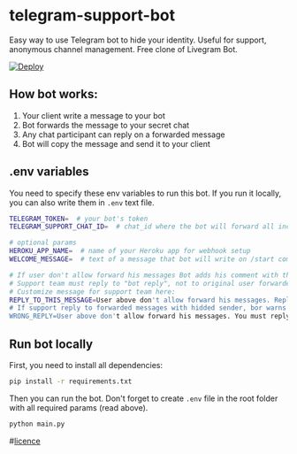 # telegram-support-bot
Easy way to use Telegram bot to hide your identity. Useful for support, anonymous channel management. Free clone of Livegram Bot. 

[![Deploy](https://www.herokucdn.com/deploy/button.svg)](https://heroku.com/deploy)

## How bot works:

1. Your client write a message to your bot
2. Bot forwards the message to your secret chat
3. Any chat participant can reply on a forwarded message
4. Bot will copy the message and send it to your client

## .env variables

You need to specify these env variables to run this bot. If you run it locally, you can also write them in `.env` text file.

``` bash
TELEGRAM_TOKEN=  # your bot's token
TELEGRAM_SUPPORT_CHAT_ID=  # chat_id where the bot will forward all incoming messages

# optional params
HEROKU_APP_NAME=  # name of your Heroku app for webhook setup
WELCOME_MESSAGE=  # text of a message that bot will write on /start command

# If user don't allow forward his messages Bot adds his comment with thue user_id to reply
# Support team must reply to "bot reply", not to original user forwarded message
# Customize message for support team here:
REPLY_TO_THIS_MESSAGE=User above don't allow forward his messages. Reply to this message.
# If support reply to forwarded messages with hidded sender, bor warns with next error:
WRONG_REPLY=User above don't allow forward his messages. You must reply to bot reply under user forwarded message.

```

## Run bot locally

First, you need to install all dependencies:

```bash
pip install -r requirements.txt
```

Then you can run the bot. Don't forget to create `.env` file in the root folder with all required params (read above).

``` bash
python main.py
```
#[licence](http://www.apache.org/licenses/LICENSE-2.0)
